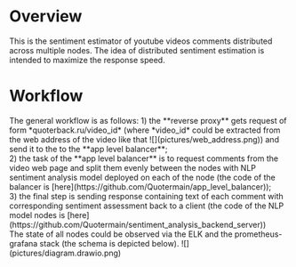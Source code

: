<h1>Overview</h1>
This is the sentiment estimator of youtube videos comments distributed across multiple nodes. The idea of distributed sentiment estimation is intended to maximize the response speed.


<h1>Workflow</h1>
The general workflow is as follows:   
1) the **reverse proxy** gets request of form *quoterback.ru/video_id* (where *video_id* could be extracted from the  web address of the video like that ![](pictures/web_address.png)) and send it to the to the **app level balancer**;</br>
2) the task of the **app level balancer** is to request comments from the video web page and split them evenly between the nodes with NLP sentiment analysis model deployed on each of the node (the code of the balancer is [here](https://github.com/Quotermain/app_level_balancer));</br>
3) the final step is sending response containing text of each comment with corresponding sentiment assessment back to a client (the code of the NLP model nodes is [here](https://github.com/Quotermain/sentiment_analysis_backend_server))</br>
The state of all nodes could be observed via the ELK and the prometheus-grafana stack (the schema is depicted below).
![](pictures/diagram.drawio.png)
